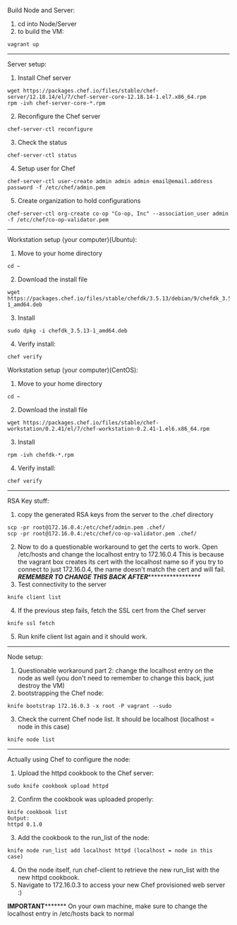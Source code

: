 Build Node and Server:
1. cd into Node/Server
2. to build the VM:
```shell
vagrant up
```
--------------------------------------------------------------------------------
Server setup:
1. Install Chef server
```shell
wget https://packages.chef.io/files/stable/chef-server/12.18.14/el/7/chef-server-core-12.18.14-1.el7.x86_64.rpm
rpm -ivh chef-server-core-*.rpm
```
2. Reconfigure the Chef server
```shell
chef-server-ctl reconfigure
```
3. Check the status
```shell
chef-server-ctl status
```
4. Setup user for Chef
```shell
chef-server-ctl user-create admin admin admin email@email.address password -f /etc/chef/admin.pem
```
5. Create organization to hold configurations
```shell
chef-server-ctl org-create co-op "Co-op, Inc" --association_user admin -f /etc/chef/co-op-validator.pem
```
--------------------------------------------------------------------------------
Workstation setup (your computer)(Ubuntu):
1. Move to your home directory
```shell
cd ~
```
2. Download the install file
```shell
wget https://packages.chef.io/files/stable/chefdk/3.5.13/debian/9/chefdk_3.5.13-1_amd64.deb
```
3. Install
```shell
sudo dpkg -i chefdk_3.5.13-1_amd64.deb
```
4. Verify install:
```shell
chef verify
```

Workstation setup (your computer)(CentOS):
1. Move to your home directory
```shell
cd ~
```
2. Download the install file
```shell
wget https://packages.chef.io/files/stable/chef-workstation/0.2.41/el/7/chef-workstation-0.2.41-1.el6.x86_64.rpm
```
3. Install
```shell
rpm -ivh chefdk-*.rpm
```
4. Verify install:
```shell
chef verify
```
--------------------------------------------------------------------------------
RSA Key stuff:
1. copy the generated RSA keys from the server to the .chef directory
```shell
scp -pr root@172.16.0.4:/etc/chef/admin.pem .chef/
scp -pr root@172.16.0.4:/etc/chef/co-op-validator.pem .chef/
```
2. Now to do a questionable workaround to get the certs to work. Open /etc/hosts and change the localhost entry to 172.16.0.4
   This is because the vagrant box creates its cert with the localhost name so if you try to connect to just 172.16.0.4, the
   name doesn't match the cert and will fail.
   *************REMEMBER TO CHANGE THIS BACK AFTER******************************
3. Test connectivity to the server
```shell
knife client list
```
4. If the previous step fails, fetch the SSL cert from the Chef server
```shell
knife ssl fetch
```
5. Run knife client list again and it should work.
--------------------------------------------------------------------------------
Node setup:
1. Questionable workaround part 2: change the localhost entry on the node as well (you don't need to remember to change this back, just destroy the VM)
2. bootstrapping the Chef node:
```shell
knife bootstrap 172.16.0.3 -x root -P vagrant --sudo
```
3. Check the current Chef node list. It should be localhost (localhost = node in this case)
```shell
knife node list
```
--------------------------------------------------------------------------------
Actually using Chef to configure the node:
1. Upload the httpd cookbook to the Chef server:
```shell
sudo knife cookbook upload httpd
```
2. Confirm the cookbook was uploaded properly:
```shell
knife cookbook list
Output:
httpd 0.1.0
```
3. Add the cookbook to the run_list of the node:
```shell
knife node run_list add localhost httpd (localhost = node in this case)
```
4. On the node itself, run chef-client to retrieve the new run_list with the new httpd cookbook.
5. Navigate to 172.16.0.3 to access your new Chef provisioned web server :)

********************************IMPORTANT***************************************
On your own machine, make sure to change the localhost entry in /etc/hosts back to normal

